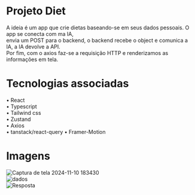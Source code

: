﻿# Projeto Diet
 A ideia é um app que crie dietas baseando-se em seus dados pessoais. O app se conecta com ma IA, </br>
 envia um POST para o backend, o backend recebe o object e comunica a IA, a IA devolve a API. </br>
 Por fim, com o axios faz-se a requisição HTTP e renderizamos as informações em tela.</br>

# Tecnologias associadas
• React </br>
• Typescript </br>
• Tailwind css </br>
• Zustand </br>
• Axios </br>
• tanstack/react-query
• Framer-Motion</br>

# Imagens
 
![Captura de tela 2024-11-10 183430](https://github.com/user-attachments/assets/fc2137e0-e698-4b76-8783-e50591171ced) </br>
![dados](https://github.com/user-attachments/assets/eded96bd-2faf-4d73-b7cf-052253e8be26) </br>
![Resposta](https://github.com/user-attachments/assets/d6b37ae7-acaf-474b-a202-07f286122d16)
